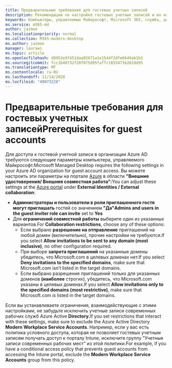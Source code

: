 ```yaml
---
title: Предварительные требования для гостевых учетных записей
description: Рекомендации по настройке гостевых учетных записей и их настройке
keywords: Компьютеры, управляемые Майкрософт, Microsoft 365, служба, документация
ms.service: m365-md
author: jaimeo
ms.localizationpriority: normal
ms.collection: M365-modern-desktop
ms.author: jaimeo
manager: laurawi
ms.topic: article
ms.openlocfilehash: d8953e9f451daa02671a1e1544f2dfe6649ab1b3
ms.sourcegitcommit: fcc1b40732f28f075d95faffc1655473e262dd95
ms.translationtype: MT
ms.contentlocale: ru-RU
ms.lasthandoff: 11/14/2020
ms.locfileid: "49073228"
---
```

# <a name="prerequisites-for-guest-accounts"></a><span data-ttu-id="3369b-104">Предварительные требования для гостевых учетных записей</span><span class="sxs-lookup"><span data-stu-id="3369b-104">Prerequisites for guest accounts</span></span>

<span data-ttu-id="3369b-105">Для доступа к гостевой учетной записи в организации Azure AD требуются следующие параметры компьютера, управляемого Майкрософт.</span><span class="sxs-lookup"><span data-stu-id="3369b-105">Microsoft Managed Desktop requires the following settings in your Azure AD organization for guest account access.</span></span> <span data-ttu-id="3369b-106">Вы можете настроить эти параметры на портале [Azure](https://portal.azure.com) в области **"Внешние удостоверения/ Внешняя совместная работа":**</span><span class="sxs-lookup"><span data-stu-id="3369b-106">You can adjust these settings at the [Azure portal](https://portal.azure.com) under **External Identities / External collaboration**:</span></span>

-   <span data-ttu-id="3369b-107">**Администраторы и пользователи в роли приглашенного гостя могут приглашать** гостей со значением **"Да"**</span><span class="sxs-lookup"><span data-stu-id="3369b-107">**Admins and users in the guest inviter role can invite** set to **Yes**</span></span>
-   <span data-ttu-id="3369b-108">Для **ограничений совместной работы** выберите один из указанных вариантов.</span><span class="sxs-lookup"><span data-stu-id="3369b-108">For **Collaboration restrictions**, choose any of these options:</span></span>
    -   <span data-ttu-id="3369b-109">Если выбрано **разрешение на отправление** приглашений на любой домен (включительно), прочие настройки не требуются.</span><span class="sxs-lookup"><span data-stu-id="3369b-109">If you select **Allow invitations to be sent to any domain (most inclusive)**, no other configuration required.</span></span>
    -   <span data-ttu-id="3369b-110">При выборе **запрета приглашений** на указанные домены убедитесь, что Microsoft.com в целевых доменах нет.</span><span class="sxs-lookup"><span data-stu-id="3369b-110">If you select **Deny invitations to the specified domains**, make sure that Microsoft.com isn’t listed in the target domains.</span></span>
    -   <span data-ttu-id="3369b-111">Если выбрано разрешение приглашений только для указанных доменов **(наиболее**  строгих), убедитесь, что Microsoft.com указаны в целевых доменах.</span><span class="sxs-lookup"><span data-stu-id="3369b-111">If you select **Allow invitations only to the specified domains (most restrictive)**, make sure that Microsoft.com *is* listed in the target domains.</span></span>

<span data-ttu-id="3369b-112">Если вы устанавливаете ограничения, взаимодействующие с этими настройками, не забудьте исключить учетные записи современных рабочих служб Azure Active **Directory.**</span><span class="sxs-lookup"><span data-stu-id="3369b-112">If you set restrictions that interact with these settings, make sure to exclude the Azure Active Directory **Modern Workplace Service Accounts**.</span></span> <span data-ttu-id="3369b-113">Например, если у вас есть политика условного доступа, которая не позволяет гостевых  учетным записям получать доступ к порталу Intune, исключите группу "Учетные записи современных рабочих мест" из этой политики.</span><span class="sxs-lookup"><span data-stu-id="3369b-113">For example, if you have a conditional access policy that prevents guest accounts from accessing the Intune portal, exclude the **Modern Workplace Service Accounts** group from this policy.</span></span>

